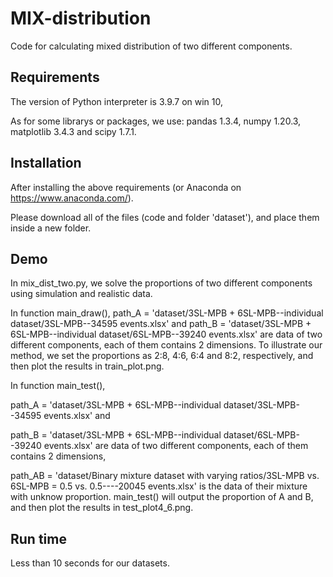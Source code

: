 # MIX-distribution
Code for calculating mixed distribution of two different components. 

## Requirements
The version of Python interpreter is 3.9.7 on win 10, 

As for some librarys or packages, we use: pandas 1.3.4, numpy 1.20.3, matplotlib 3.4.3 and scipy 1.7.1. 

## Installation 
After installing the above requirements (or Anaconda on https://www.anaconda.com/). 

Please download all of the files (code and folder 'dataset'), and place them inside a new folder. 

## Demo
In mix_dist_two.py, we solve the proportions of two different components using simulation and realistic data. 

In function main_draw(), path_A = 'dataset/3SL-MPB + 6SL-MPB--individual dataset/3SL-MPB--34595 events.xlsx' and path_B = 'dataset/3SL-MPB + 6SL-MPB--individual dataset/6SL-MPB--39240 events.xlsx' are data of two different components, each of them contains 2 dimensions. To illustrate our method, we set the proportions as 2:8, 4:6, 6:4 and 8:2, respectively, and then plot the results in train_plot.png. 

In function main_test(), 

path_A = 'dataset/3SL-MPB + 6SL-MPB--individual dataset/3SL-MPB--34595 events.xlsx' and 

path_B = 'dataset/3SL-MPB + 6SL-MPB--individual dataset/6SL-MPB--39240 events.xlsx' are data of two different components, each of them contains 2 dimensions,

path_AB = 'dataset/Binary mixture dataset with varying ratios/3SL-MPB vs. 6SL-MPB = 0.5 vs. 0.5----20045 events.xlsx' is the data of their mixture with unknow proportion. main_test() will output the proportion of A and B, and then plot the results in test_plot4_6.png. 

## Run time 
Less than 10 seconds for our datasets. 















